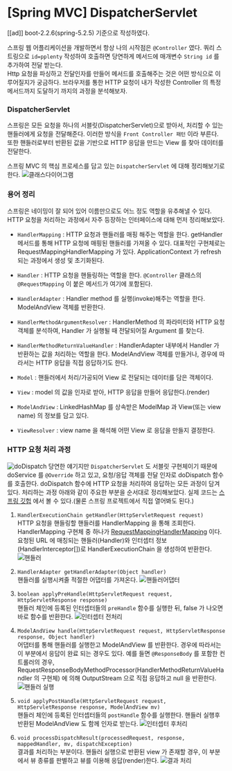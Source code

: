 # [Spring MVC] DispatcherServlet

[[ad]]
boot-2.2.6(spring-5.2.5) 기준으로 작성하였다.

스프링 웹 어플리케이션을 개발하면서 항상 나의 시작점은 ```@Controller``` 였다. 
쿼리 스트링으로 ```id=pplenty``` 작성하여 호출하면 당연하게 메서드에 매개변수 ```String id``` 를 추가하여 전달 받는다.  
Http 요청을 파싱하고 전달인자를 만들어 메서드를 호출해주는 것은 어떤 방식으로 이루어질지가 궁금하다.
브라우저를 통한 HTTP 요청이 내가 작성한 Controller 의 특정 메서드까지 도달하기 까지의 과정을 분석해보자.

### DispatcherServlet
스프링은 모든 요청을 하나의 서블릿(DispatcherServlet)으로 받아서, 처리할 수 있는 핸들러에게 요청을 전달해준다. 이러한 방식을 ```Front Controller 패턴``` 이라 부른다. 또한 핸들러로부터 반환된 값을 기반으로 HTTP 응답을 만드는 View 를 찾아 데이터를 전달한다.

스프링 MVC 의 핵심 프로세스를 담고 있는 ```DispatcherServlet``` 에 대해 정리해보기로 한다.
![클래스다이어그램](https://t1.daumcdn.net/cfile/tistory/99A28D4E5E97320729)

### 용어 정리
스프링은 네이밍이 잘 되어 있어 이름만으로도 어느 정도 역할을 유추해낼 수 있다. HTTP 요청을 처리하는 과정에서 자주 등장하는 인터페이스에 대해 먼저 정리해보았다. 

- ```HandlerMapping``` : HTTP 요청과 핸들러를 매핑 해주는 역할을 한다. getHandler 메서드를 통해 HTTP 요청에 매핑된 핸들러를 가져올 수 있다.
대표적인 구현체로는 RequestMappingHandlerMapping 가 있다. ApplicationContext 가 refresh 되는 과정에서 생성 및 초기화된다.

- ```Handler``` : HTTP 요청을 핸들링하는 역할을 한다. ```@Controller``` 클래스의 ```@RequestMapping``` 이 붙은 메서드가 여기에 포함된다.

- ```HandlerAdapter``` : Handler method 를 실행(invoke)해주는 역할을 한다. ModelAndView 객체를 반환한다.

- ```HandlerMethodArgumentResolver``` : HandlerMethod 의 파라미터와 HTTP 요청 객체를 분석하여, Handler 가 실행될 때 전달되어질 Argument 를 찾는다.

- ```HandlerMethodReturnValueHandler``` : HandlerAdapter 내부에서 Handler 가 반환하는 값을 처리하는 역할을 한다.
ModelAndView 객체를 만들거나, 경우에 따라서는 HTTP 응답을 직접 응답하기도 한다. 

- ```Model``` : 핸들러에서 처리/가공되어 View 로 전달되는 데이터를 담은 객체이다.

- ```View``` : model 의 값을 인자로 받아, HTTP 응답을 만들어 응답한다.(render)

- ```ModelAndView``` : LinkedHashMap 를 상속받은 ModelMap 과 View(또는 view name) 의 정보를 담고 있다. 

- ```ViewResolver``` : view name 을 해석해 어떤 View 로 응답을 만들지 결정한다.

### HTTP 요청 처리 과정
![doDispatch](https://t1.daumcdn.net/cfile/tistory/99BC443A5E8F4A2D29)
당연한 얘기지만 ```DispatcherServlet``` 도 서블릿 구현체이기 때문에 doService 를 ```@Override``` 하고 있고, 요청/응답 객체를 전달 인자로 doDispatch 함수를 호출한다.
doDispatch 함수에 HTTP 요청을 처리하여 응답하는 모든 과정이 담겨 있다. 처리하는 과정 아래와 같이 주요한 부분을 순서대로 정리해보았다.
실제 코드는 [스프링 깃헙](https://github.com/spring-projects/spring-framework/blob/v5.2.5.RELEASE/spring-webmvc/src/main/java/org/springframework/web/servlet/DispatcherServlet.java#L1000-L1080) 에서 볼 수 있다.(물론 스프링 프로젝트에서 직접 열어봐도 된다.)  

1. ```HandlerExecutionChain getHandler(HttpServletRequest request)```  
HTTP 요청을 핸들링할 핸들러를 HandlerMapping 을 통해 조회한다. HandlerMapping 구현체 중 하나가 [RequestMappingHandlerMapping](https://pplenty.tistory.com/7) 이다.
요청된 URL 에 매칭되는 핸들러(Handler)와 인터셉터 정보(HandlerInterceptor[])로 HandlerExecutionChain 을 생성하여 반환한다. 
![핸들러](https://t1.daumcdn.net/cfile/tistory/9904C84E5E97320726)

2. ```HandlerAdapter getHandlerAdapter(Object handler)```  
핸들러를 실행시켜줄 적절한 어댑터를 가져온다.
![핸들러어댑터](https://t1.daumcdn.net/cfile/tistory/9943C54E5E97320724)

3. ```boolean applyPreHandle(HttpServletRequest request, HttpServletResponse response)```  
핸들러 체인에 등록된 인터셉터들의 ```preHandle``` 함수를 실행한 뒤, false 가 나오면 바로 함수를 반환한다.
![인터셉터 전처리](https://t1.daumcdn.net/cfile/tistory/997E824E5E9732082A)

4. ```ModelAndView handle(HttpServletRequest request, HttpServletResponse response, Object handler)```  
어댑터를 통해 핸들러를 실행한고 ModelAndView 를 반환한다. 경우에 따라서는 이 부분에서 응답이 완료 되는 경우도 있다.
예를 들면 ```@ResponseBody``` 를 포함한 컨트롤러의 경우, RequestResponseBodyMethodProcessor(HandlerMethodReturnValueHandler 의 구현체) 에 의해 OutputStream 으로 직접 응답하고 null 을 반환한다. 
![핸들러 실행](https://t1.daumcdn.net/cfile/tistory/9948A34E5E9732082B)

5. ```void applyPostHandle(HttpServletRequest request, HttpServletResponse response, ModelAndView mv)```  
핸들러 체인에 등록된 인터셉터들의 ```postHandle``` 함수를 실행한다. 핸들러 실행후 반환된 ModelAndView 도 함께 인자로 받는다.
![인터셉터 후처리](https://t1.daumcdn.net/cfile/tistory/990A774E5E9732082D)

6. ```void processDispatchResult(processedRequest, response, mappedHandler, mv, dispatchException)```  
결과를 처리하는 부분이다. 핸들러 실행으로 반환된 view 가 존재할 경우, 이 부분에서 뷰 종류를 판별하고 뷰를 이용해 응답(render)한다.
![결과 처리](https://t1.daumcdn.net/cfile/tistory/99895A4E5E9732081B)
